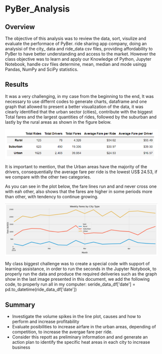 # PyBer_Analysis
##  Overview
The objective of this analysis was to review the data, sort, visulize  and evaluate the performace of PyBer. ride sharing app company, doing an analysisi of the city_ data and ride_data csv files, providing affordability to PyBer to have better understanding and access to the market. However the class objective was to learn and apply our Knowledge of 
Python, Jupyter Notebook, handle csv files determine, mean, median and mode usingg Pandas, NumPy and SciPy statistics.

##  Results
It was a very challenging, in my case from the beginning to the end, It was necessary to use differnt  codes to generate charts, dataframe and one graph that allowed to present a better visualization of the data, it was clearly identified that the urban sector (cities), contribute with the biggest Total fares and the largest quantities of rides, followed by the suburban and lastly by the rural areas as shown in the figure below. 

![This is and image](https://github.com/JJF1962/PyBer_Analysis/blob/main/Capture.%20Comp%20Urban%2C%20rural%20suburban.PNG)

It is important to mention, that the Urban areas have the majority of the drivers, consequentially the average fare per ride is the lowest US$ 24.53, if we compare with the other two categories.

As you can see in the plot below, the fare lines run and and never cross one with eah other, also shows that the fares are higher in some periods more than other, with tendency to continue growing.

![This is and image](https://github.com/JJF1962/PyBer_Analysis/blob/main/Capture%20Graph.PNG)

My class biggest challenge was to create a special code with support of learning assistance, in order to run the seconds in the Jupyter Notybook, to properly run the data and produce the required deliveries such as the graph show in the last image presented in this document, we add the following code, to properly run all  in my computer: seride_data_df['date'] = pd.to_datetime(ride_data_df['date'])

##  Summary
  * Investigate the volume spikes in the line plot, causes and how to perform and increase profitability
  * Evaluate posibilities to increase airfare in the urban areas, depending of competition, to increase the avergae fare per ride.
  * Consider this repott as preliminary information and and generate an action plan to identify the specific heat areas in each city to increase business
